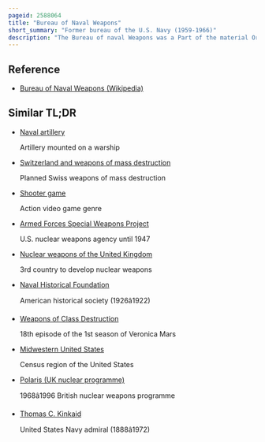 ```yaml
---
pageid: 2588064
title: "Bureau of Naval Weapons"
short_summary: "Former bureau of the U.S. Navy (1959-1966)"
description: "The Bureau of naval Weapons was a Part of the material Organization of the united States navy between 1959 and 1966 with Responsibility for Procurement and Support of Naval Aircraft and aerial Weapons as well as Shipboard and Submarine naval Weapons. The Bureau was founded by an Act of Congress on August 18 1959. The Act consolidated the Bureau of Aeronautics which had Responsibility for naval Aircraft and related Systems and the Bureau of Ordnance which had Responsibility for naval Weapons."
---
```


## Reference

- [Bureau of Naval Weapons (Wikipedia)](https://en.wikipedia.org/?curid=2588064)

## Similar TL;DR

- [Naval artillery](/tldr/en/naval-artillery)

  Artillery mounted on a warship

- [Switzerland and weapons of mass destruction](/tldr/en/switzerland-and-weapons-of-mass-destruction)

  Planned Swiss weapons of mass destruction

- [Shooter game](/tldr/en/shooter-game)

  Action video game genre

- [Armed Forces Special Weapons Project](/tldr/en/armed-forces-special-weapons-project)

  U.S. nuclear weapons agency until 1947

- [Nuclear weapons of the United Kingdom](/tldr/en/nuclear-weapons-of-the-united-kingdom)

  3rd country to develop nuclear weapons

- [Naval Historical Foundation](/tldr/en/naval-historical-foundation)

  American historical society (1926â1922)

- [Weapons of Class Destruction](/tldr/en/weapons-of-class-destruction)

  18th episode of the 1st season of Veronica Mars

- [Midwestern United States](/tldr/en/midwestern-united-states)

  Census region of the United States

- [Polaris (UK nuclear programme)](/tldr/en/polaris-uk-nuclear-programme)

  1968â1996 British nuclear weapons programme

- [Thomas C. Kinkaid](/tldr/en/thomas-c-kinkaid)

  United States Navy admiral (1888â1972)
